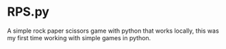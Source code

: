 # RPS.py

A simple rock paper scissors game with python that works locally, this was my first time working with simple games in python.
